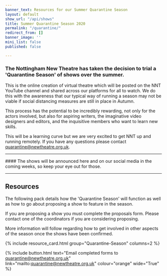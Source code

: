 ```yaml
---
banner_text: Resources for our Summer Quarantine Season
layout: default
show_url: "/api/shows"
title: Summer Quarantine Season 2020
permalink: "/quarantine/"
redirect_from: []
banner_image: ''
mini_list: false
published: false

---
```


### The Nottingham New Theatre has taken the decision to trial a 'Quarantine Season' of shows over the summer. 

This is the online creation of virtual theatre which will be posted on the NNT YouTube channel and shared across our platforms for all to watch. We do this with the awareness that our typical way of running a season may not be viable if social distancing measures are still in place in Autumn. 

This process has the potential to be incredibly rewarding, not only for the actors involved, but also for aspiring writers, the imaginative video designers and editors, and the inquisitive members who want to learn new skills.

This will be a learning curve but we are very excited to get NNT up and running remotely. If you have any questions please contact <quarantine@newtheatre.org.uk>.

<hr>
#### The shows will be announced here and on our social media in the coming weeks, so keep your eye out for those.
<hr>

## Resources

The following pack details how the 'Quarantine Season' will function as well as how to go about proposing a show to feature in the season. 

If you are proposing a show you must complete the proposals form. Please contact one of the coordinators if you are considering proposing. 

More information will follow regarding how to get involved in other aspects of the season once the shows have been confirmed.

{% include resource_card.html group="Quarantine-Season" columns=2 %}

{% include button.html text="Email completed forms to quarantine@newtheatre.org.uk" link="mailto:quarantine@newtheatre.org.uk" colour="orange" wide="True" %}